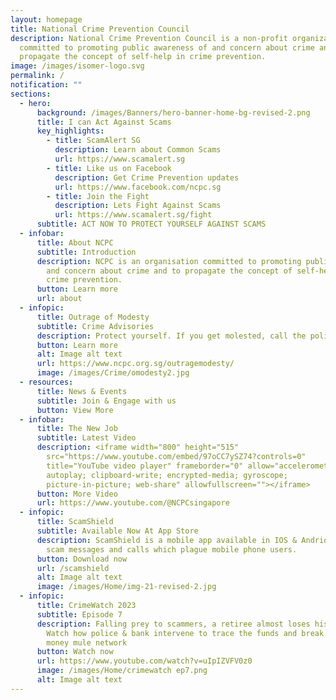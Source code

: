 ```yaml
---
layout: homepage
title: National Crime Prevention Council
description: National Crime Prevention Council is a non-profit organization
  committed to promoting public awareness of and concern about crime and to
  propagate the concept of self-help in crime prevention.
image: /images/isomer-logo.svg
permalink: /
notification: ""
sections:
  - hero:
      background: /images/Banners/hero-banner-home-bg-revised-2.png
      title: I can Act Against Scams
      key_highlights:
        - title: ScamAlert SG
          description: Learn about Common Scams
          url: https://www.scamalert.sg
        - title: Like us on Facebook
          description: Get Crime Prevention updates
          url: https://www.facebook.com/ncpc.sg
        - title: Join the Fight
          description: Lets Fight Against Scams
          url: https://www.scamalert.sg/fight
      subtitle: ACT NOW TO PROTECT YOURSELF AGAINST SCAMS
  - infobar:
      title: About NCPC
      subtitle: Introduction
      description: NCPC is an organisation committed to promoting public awareness of
        and concern about crime and to propagate the concept of self-help in
        crime prevention.
      button: Learn more
      url: about
  - infopic:
      title: Outrage of Modesty
      subtitle: Crime Advisories
      description: Protect yourself. If you get molested, call the police.
      button: Learn more
      alt: Image alt text
      url: https://www.ncpc.org.sg/outragemodesty/
      image: /images/Crime/omodesty2.jpg
  - resources:
      title: News & Events
      subtitle: Join & Engage with us
      button: View More
  - infobar:
      title: The New Job
      subtitle: Latest Video
      description: <iframe width="800" height="515"
        src="https://www.youtube.com/embed/97oCC7ySZ74?controls=0"
        title="YouTube video player" frameborder="0" allow="accelerometer;
        autoplay; clipboard-write; encrypted-media; gyroscope;
        picture-in-picture; web-share" allowfullscreen=""></iframe>
      button: More Video
      url: https://www.youtube.com/@NCPCsingapore
  - infopic:
      title: ScamShield
      subtitle: Available Now At App Store
      description: ScamShield is a mobile app available in IOS & Andriod that fight
        scam messages and calls which plague mobile phone users.
      button: Download now
      url: /scamshield
      alt: Image alt text
      image: /images/Home/img-21-revised-2.jpg
  - infopic:
      title: CrimeWatch 2023
      subtitle: Episode 7
      description: Falling prey to scammers, a retiree almost loses his life savings.
        Watch how police & bank intervene to trace the funds and break up a
        money mule network
      button: Watch now
      url: https://www.youtube.com/watch?v=uIpIZVFV0z0
      image: /images/Home/crimewatch ep7.png
      alt: Image alt text
---
```

